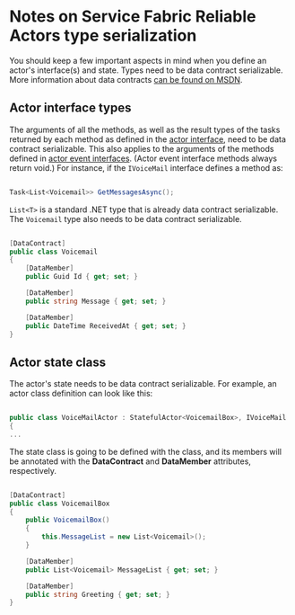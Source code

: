 <properties
   pageTitle="Reliable Actors notes on actor type serialization | Microsoft Azure"
   description="Discusses basic requirements for defining serializable classes that can be used to define Service Fabric Reliable Actors states and interfaces"
   services="service-fabric"
   documentationCenter=".net"
   authors="vturecek"
   manager="timlt"
   editor=""/>

<tags
   ms.service="service-fabric"
   ms.devlang="dotnet"
   ms.topic="article"
   ms.tgt_pltfrm="NA"
   ms.workload="NA"
   ms.date="11/13/2015"
   ms.author="vturecek"/>

# Notes on Service Fabric Reliable Actors type serialization

You should keep a few important aspects in mind when you define an actor's interface(s) and state. Types need to be data contract serializable. More information about data contracts [can be found on MSDN](https://msdn.microsoft.com/library/ms731923.aspx).

## Actor interface types

The arguments of all the methods, as well as the result types of the tasks returned by each method as defined in the [actor interface](service-fabric-reliable-actors-introduction.md#actors), need to be data contract serializable. This also applies to the arguments of the methods defined in [actor event interfaces](service-fabric-reliable-actors-events.md#actor-events). (Actor event interface methods always return void.)
For instance, if the `IVoiceMail` interface defines a method as:

```csharp

Task<List<Voicemail>> GetMessagesAsync();

```

`List<T>` is a standard .NET type that is already data contract serializable. The `Voicemail` type also needs to be data contract serializable.

```csharp

[DataContract]
public class Voicemail
{
    [DataMember]
    public Guid Id { get; set; }

    [DataMember]
    public string Message { get; set; }

    [DataMember]
    public DateTime ReceivedAt { get; set; }
}

```

## Actor state class

The actor's state needs to be data contract serializable. For example, an actor class definition can look like this:

```csharp

public class VoiceMailActor : StatefulActor<VoicemailBox>, IVoiceMail
{
...

```

The state class is going to be defined with the class, and its members will be annotated with the **DataContract** and **DataMember** attributes, respectively.

```csharp

[DataContract]
public class VoicemailBox
{
    public VoicemailBox()
    {
        this.MessageList = new List<Voicemail>();
    }

    [DataMember]
    public List<Voicemail> MessageList { get; set; }

    [DataMember]
    public string Greeting { get; set; }
}

```
